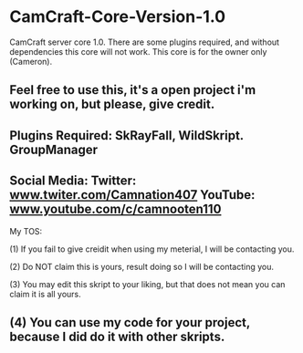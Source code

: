 # CamCraft-Core-Version-1.0
CamCraft server core 1.0. There are some plugins required, and without dependencies this core will not work. This core is for the owner only (Cameron). 

Feel free to use this, it's a open project i'm working on, but please, give credit.
--------------------------------------------------
Plugins Required: SkRayFall, WildSkript. GroupManager
--------------------------------------------------
Social Media: 
 Twitter: www.twiter.com/Camnation407
 YouTube: www.youtube.com/c/camnooten110
---------------------------------------------------
My TOS: 

 (1) If you fail to give creidit when using my meterial, I will be contacting you. 
 
 (2) Do NOT claim this is yours, result doing so I will be contacting you.
 
 (3) You may edit this skript to your liking, but that does not mean you can claim it is all yours. 
 
 (4) You can use my code for your project, because I did do it with other skripts.
------------------------------------------------------
